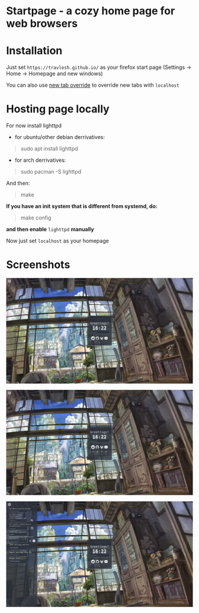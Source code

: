 # Startpage - a cozy home page for web browsers

# Installation

Just set `https://travlesh.github.io/` as your firefox start page (Settings -> Home -> Homepage and new windows)

You can also use [new tab override](https://duckduckgo.com/?q=new+tab+override) to override new tabs with `localhost`

# Hosting page locally

For now install lighttpd

- for ubuntu/other debian derrivatives:

> sudo apt install lighttpd

- for arch derrivatives:

> sudo pacman -S lighttpd

And then:

> make

**If you have an init system that is different from systemd, do:**

> make config

**and then enable** `lighttpd` **manually**

Now just set `localhost` as your homepage

# Screenshots

![](screenshots/all-closed.png)

![](screenshots/bookmarks.png)

![](screenshots/menu.png)
